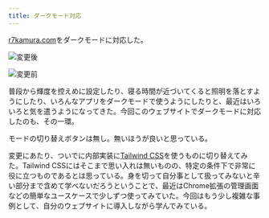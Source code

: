 ```yaml
---
title: ダークモード対応
---
```

[r7kamura.com](https://r7kamura.com/)をダークモードに対応した。

![](https://lh5.googleusercontent.com/oXGUaSmSF9dLLP6cskA732M1eyyzDfKpMNK6U4qOSIjxWXc83Cajtcn8Dfq8-wsNGcrc422THap3awWJ9SI_WFQ2INNxW-ENs5eWv5ryp-iIo4pdc_MXdeJNKA00q5QGLz2pkvbnpFW4fnN_HaPHf3OGRsM4fV72JzV2UU6HmooR4P2cIzEzfoaTVztC "変更後")

![](https://lh4.googleusercontent.com/xCbYMBDQeW7sQkCnXFDfHLsDH8M53i4_6Zcjo7aU_SYqA5pPqIS1wzKsTX9xHZHa5rNJ_YNaLntFVVJKNWKqZq2iK7RV6OUzShCzhlD8svmlvHG1oqHN2bO6Xss3qGI9oTPWnK4xd7wpW2Vc7Vu3Me-SzvcYociXrH7rg9RF1uMZ1kQ2tdn_O06T_UTI "変更前")

普段から輝度を控えめに設定したり、寝る時間が近づいてくると照明を落とすようにしたり、いろんなアプリをダークモードで使うようにしたりと、最近はいろいろと気を遣うようになってきた。今回このウェブサイトでダークモードに対応したのも、その一環。

モードの切り替えボタンは無し。無いほうが良いと思っている。

変更にあたり、ついでに内部実装に[Tailwind CSS](https://tailwindcss.com/)を使うものに切り替えてみた。Tailwind CSSにはそこまで思い入れは無いものの、特定の条件下で非常に役に立つものであるとは思っている。身を切って自分事として扱ってみないと辛い部分まで含めて学べないだろうということで、最近はChrome拡張の管理画面などの簡単なユースケースで少しずつ使ってみていた。今回はもう少し複雑な事例として、自分のウェブサイトに導入しながら学んでみている。
